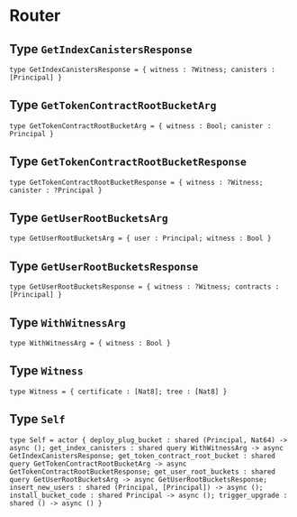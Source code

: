 # Router

## Type `GetIndexCanistersResponse`
`type GetIndexCanistersResponse = { witness : ?Witness; canisters : [Principal] }`


## Type `GetTokenContractRootBucketArg`
`type GetTokenContractRootBucketArg = { witness : Bool; canister : Principal }`


## Type `GetTokenContractRootBucketResponse`
`type GetTokenContractRootBucketResponse = { witness : ?Witness; canister : ?Principal }`


## Type `GetUserRootBucketsArg`
`type GetUserRootBucketsArg = { user : Principal; witness : Bool }`


## Type `GetUserRootBucketsResponse`
`type GetUserRootBucketsResponse = { witness : ?Witness; contracts : [Principal] }`


## Type `WithWitnessArg`
`type WithWitnessArg = { witness : Bool }`


## Type `Witness`
`type Witness = { certificate : [Nat8]; tree : [Nat8] }`


## Type `Self`
`type Self = actor { deploy_plug_bucket : shared (Principal, Nat64) -> async (); get_index_canisters : shared query WithWitnessArg -> async GetIndexCanistersResponse; get_token_contract_root_bucket : shared query GetTokenContractRootBucketArg -> async GetTokenContractRootBucketResponse; get_user_root_buckets : shared query GetUserRootBucketsArg -> async GetUserRootBucketsResponse; insert_new_users : shared (Principal, [Principal]) -> async (); install_bucket_code : shared Principal -> async (); trigger_upgrade : shared () -> async () }`

